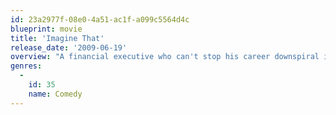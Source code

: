 ```yaml
---
id: 23a2977f-08e0-4a51-ac1f-a099c5564d4c
blueprint: movie
title: 'Imagine That'
release_date: '2009-06-19'
overview: "A financial executive who can't stop his career downspiral is invited into his daughter's imaginary world, where solutions to his problems await."
genres:
  -
    id: 35
    name: Comedy
---
```

